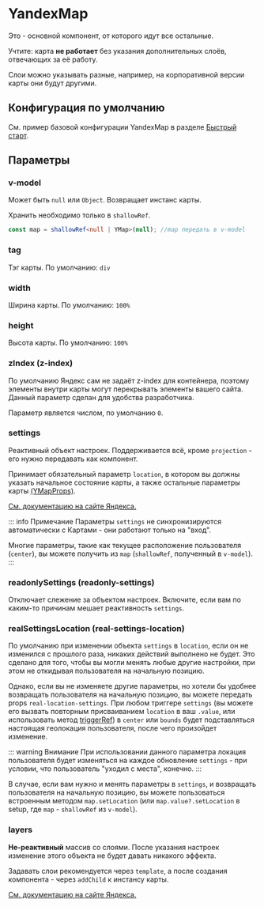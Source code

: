 # YandexMap

Это - основной компонент, от которого идут все остальные.

Учтите: карта **не работает** без указания дополнительных слоёв, отвечающих за её работу.

Слои можно указывать разные, например, на корпоративной версии карты они будут другими.

## Конфигурация по умолчанию

См. пример базовой конфигурации YandexMap в разделе [Быстрый старт](/guide/quickstart).

## Параметры

### v-model

Может быть `null` или `Object`. Возвращает инстанс карты.

Хранить необходимо только в `shallowRef`.

```typescript
const map = shallowRef<null | YMap>(null); //map передать в v-model
```

### tag

Тэг карты. По умолчанию: `div`

### width

Ширина карты. По умолчанию: `100%`

### height

Высота карты. По умолчанию: `100%`

### zIndex (z-index)

По умолчанию Яндекс сам не задаёт z-index для контейнера, поэтому элементы внутри карты могут перекрывать элементы
вашего сайта. Данный параметр сделан для удобства разработчика.

Параметр является числом, по умолчанию `0`.

### settings

Реактивный объект настроек. Поддерживается всё, кроме `projection` - его нужно передавать как компонент.

Принимает обязательный параметр `location`, в котором вы должны указать начальное состояние карты, а также остальные
параметры карты [(YMapProps)](https://yandex.ru/dev/jsapi30/doc/ru/ref/#YMapProps).

[См. документацию на сайте Яндекса.](https://yandex.ru/dev/maps/jsapi/doc/3.0/dg/concepts/map.html#map-parms)

::: info Примечание
Параметры `settings` не синхронизируются автоматически с Картами - они работают только на "вход".

Многие параметры, такие как текущее расположение пользователя (`center`), вы можете получить из `map` (`shallowRef`,
полученный в `v-model`).
:::

### readonlySettings (readonly-settings)

Отключает слежение за объектом настроек. Включите, если вам по каким-то причинам мешает реактивность `settings`.

### realSettingsLocation (real-settings-location)

По умолчанию при изменении объекта `settings` в `location`, если он не изменился с прошлого
раза, никаких действий выполнено не будет. Это сделано для того, чтобы вы могли менять любые другие настройки, при этом
не откидывая пользователя на начальную позицию.

Однако, если вы не изменяете другие параметры, но хотели бы удобнее возвращать пользователя на начальную позицию, вы
можете передать props `real-location-settings`. При любом триггере `settings` (вы можете его вызвать повторным
присваиванием `location` в ваш `.value`, или использовать
метод [triggerRef](https://vuejs.org/api/reactivity-advanced.html#triggerref)) в `center` или `bounds` будет
подставляться настоящая геолокация пользователя, после чего произойдет изменение.

::: warning Внимание
При использовании данного параметра локация пользователя будет изменяться на каждое обновление `settings` - при условии,
что пользователь "уходил с места", конечно.
:::

В случае, если вам нужно и менять параметры в `settings`, и возвращать пользователя на начальную позицию, вы можете
пользоваться встроенным методом `map.setLocation` (или `map.value?.setLocation` в setup, где `map` - `shallowRef`
из `v-model`).

### layers

**Не-реактивный** массив со слоями. После указания настроек изменение этого объекта не будет давать никакого эффекта.

Задавать слои рекомендуется через `template`, а после создания компонента - через `addChild` к инстансу карты.

[См. документацию на сайте Яндекса.](https://yandex.ru/dev/jsapi30/doc/ru/dg/concepts/map#layers)
